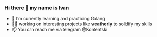 ### Hi there 👋 my name is Ivan

- 🌱 I’m currently learning and practicing Golang
- 🧑‍💻 working on interesting projects like **weatherly** to solidify my skills
- 📫 You can reach me via telegram @Kontentski

